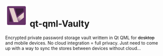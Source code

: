 
# ![aICON](https://raw.githubusercontent.com/it-s/qt-qml-Vaulty/master/android/res/drawable-hdpi/icon.png "Vaulty Icon") qt-qml-Vaulty
Encrypted private password storage vault writtem in Qt QML for ~~desktop~~ and mobile devices.
No cloud integration = full privacy.
Just need to come up with a way to sync the stores between devices without cloud...
